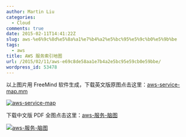 ```yaml
---
author: Martin Liu
categories:
  - Cloud
comments: true
date: 2015-02-11T14:41:22Z
slug: aws-%e6%9c%8d%e5%8a%a1%e7%b4%a2%e5%bc%95%e5%9c%b0%e5%9b%be
tags:
  - aws
title: AWS 服务索引地图
url: /2015/02/11/aws-e69c8de58aa1e7b4a2e5bc95e59cb0e59bbe/
wordpress_id: 53478
---
```


以上图片用 FreeMind 软件生成，下载英文版原图点击这里：[aws-service-map.mm](http://7bv9gn.com1.z0.glb.clouddn.com/wp-content/uploads/2015/02/aws-service-map.mm_.zip)

[![aws-service-map](http://7bv9gn.com1.z0.glb.clouddn.com/wp-content/uploads/2015/02/aws-service-map-1024x710.jpeg)](http://7bv9gn.com1.z0.glb.clouddn.com/wp-content/uploads/2015/02/aws-service-map.jpeg)

下载中文版 PDF 全图点击这里：[aws-服务-脑图](http://7bv9gn.com1.z0.glb.clouddn.com/wp-content/uploads/2015/02/aws-服务-脑图.pdf)

[![aws-服务-脑图](http://7bv9gn.com1.z0.glb.clouddn.com/wp-content/uploads/2015/02/aws-服务-脑图-1024x446.jpeg)](http://7bv9gn.com1.z0.glb.clouddn.com/wp-content/uploads/2015/02/aws-服务-脑图.jpeg)
